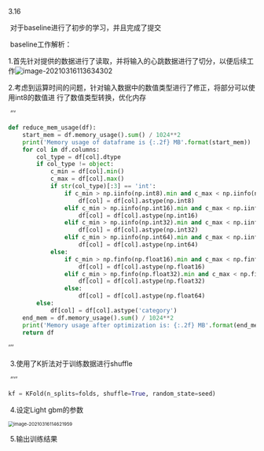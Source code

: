 3.16

​	对于baseline进行了初步的学习，并且完成了提交

​	baseline工作解析：

​		1.首先针对提供的数据进行了读取，并将输入的心跳数据进行了切分，以便后续工作![image-20210316113634302](C:\Users\阮天承\AppData\Roaming\Typora\typora-user-images\image-20210316113634302.png)

​		2.考虑到运算时间的问题，针对输入数据中的数值类型进行了修正，将部分可以使用int8的数值进		行了数值类型转换，优化内存

​		‘’‘

```python
def reduce_mem_usage(df):    
	start_mem = df.memory_usage().sum() / 1024**2     
	print('Memory usage of dataframe is {:.2f} MB'.format(start_mem))        
	for col in df.columns:        
		col_type = df[col].dtype                
		if col_type != object:            
			c_min = df[col].min()            
			c_max = df[col].max()            
			if str(col_type)[:3] == 'int':                
                if c_min > np.iinfo(np.int8).min and c_max < np.iinfo(np.int8).max:                    
                	df[col] = df[col].astype(np.int8)                
                elif c_min > np.iinfo(np.int16).min and c_max < np.iinfo(np.int16).max:                    
                    df[col] = df[col].astype(np.int16)                
                elif c_min > np.iinfo(np.int32).min and c_max < np.iinfo(np.int32).max:                    
                    df[col] = df[col].astype(np.int32)                
                elif c_min > np.iinfo(np.int64).min and c_max < np.iinfo(np.int64).max:                    
                    df[col] = df[col].astype(np.int64)              
            else:                
                if c_min > np.finfo(np.float16).min and c_max < np.finfo(np.float16).max:                    
                	df[col] = df[col].astype(np.float16)               
                elif c_min > np.finfo(np.float32).min and c_max < np.finfo(np.float32).max:                    
                	df[col] = df[col].astype(np.float32)                
                else:                    
                	df[col] = df[col].astype(np.float64)        
        else:            
            df[col] = df[col].astype('category')    
    end_mem = df.memory_usage().sum() / 1024**2     
    print('Memory usage after optimization is: {:.2f} MB'.format(end_mem))    		print('Decreased by {:.1f}%'.format(100 * (start_mem - end_mem) / start_mem))        
    return df
```

‘’’

​		3.使用了K折法对于训练数据进行shuffle

​		‘’‘’

```python
kf = KFold(n_splits=folds, shuffle=True, random_state=seed)
```

​		4.设定Light gbm的参数

<img src="C:\Users\阮天承\AppData\Roaming\Typora\typora-user-images\image-20210316114621959.png" alt="image-20210316114621959" style="zoom: 67%;" />

​		5.输出训练结果